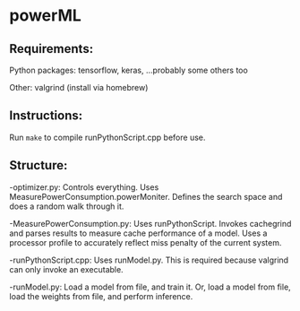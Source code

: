 # powerML

## Requirements: 

Python packages: tensorflow, keras, ...probably some others too

Other: valgrind (install via homebrew)



## Instructions: 

Run `make` to compile runPythonScript.cpp before use.

## Structure:

-optimizer.py: Controls everything. Uses MeasurePowerConsumption.powerMoniter. Defines the search space and does a random walk through it. 

-MeasurePowerConsumption.py: Uses runPythonScript. Invokes cachegrind and parses results to measure cache performance of a model. Uses a processor profile to accurately reflect miss penalty of the current system. 

-runPythonScript.cpp: Uses runModel.py. This is required because valgrind can only invoke an executable. 

-runModel.py: Load a model from file, and train it. Or, load a model from file, load the weights from file, and perform inference.